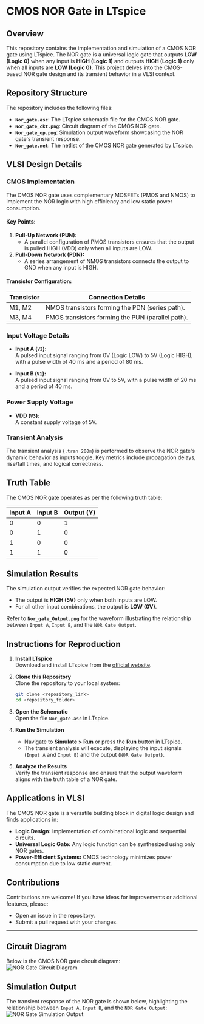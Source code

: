 # CMOS NOR Gate in LTspice  

## Overview  
This repository contains the implementation and simulation of a CMOS NOR gate using LTspice. The NOR gate is a universal logic gate that outputs **LOW (Logic 0)** when any input is **HIGH (Logic 1)** and outputs **HIGH (Logic 1)** only when all inputs are **LOW (Logic 0)**. This project delves into the CMOS-based NOR gate design and its transient behavior in a VLSI context.  

## Repository Structure  
The repository includes the following files:  
- **`Nor_gate.asc`**: The LTspice schematic file for the CMOS NOR gate.  
- **`Nor_gate_ckt.png`**: Circuit diagram of the CMOS NOR gate.  
- **`Nor_gate_op.png`**: Simulation output waveform showcasing the NOR gate's transient response.  
- **`Nor_gate.net`**: The netlist of the CMOS NOR gate generated by LTspice.  

## VLSI Design Details  

### CMOS Implementation  
The CMOS NOR gate uses complementary MOSFETs (PMOS and NMOS) to implement the NOR logic with high efficiency and low static power consumption.  

#### Key Points:  
1. **Pull-Up Network (PUN):**  
   - A parallel configuration of PMOS transistors ensures that the output is pulled HIGH (VDD) only when all inputs are LOW.  
2. **Pull-Down Network (PDN):**  
   - A series arrangement of NMOS transistors connects the output to GND when any input is HIGH.  

#### Transistor Configuration:  
| **Transistor** | **Connection Details**                          |  
|-----------------|-------------------------------------------------|  
| M1, M2          | NMOS transistors forming the PDN (series path). |  
| M3, M4          | PMOS transistors forming the PUN (parallel path). |  

### Input Voltage Details  
- **Input A (`V2`):**  
  A pulsed input signal ranging from 0V (Logic LOW) to 5V (Logic HIGH), with a pulse width of 40 ms and a period of 80 ms.  

- **Input B (`V1`):**  
  A pulsed input signal ranging from 0V to 5V, with a pulse width of 20 ms and a period of 40 ms.  

### Power Supply Voltage  
- **VDD (`V3`):**  
  A constant supply voltage of 5V.  

### Transient Analysis  
The transient analysis (`.tran 200m`) is performed to observe the NOR gate's dynamic behavior as inputs toggle. Key metrics include propagation delays, rise/fall times, and logical correctness.  

## Truth Table  
The CMOS NOR gate operates as per the following truth table:  

| **Input A** | **Input B** | **Output (Y)** |  
|-------------|-------------|----------------|  
| 0           | 0           | 1              |  
| 0           | 1           | 0              |  
| 1           | 0           | 0              |  
| 1           | 1           | 0              |  

## Simulation Results  
The simulation output verifies the expected NOR gate behavior:  
- The output is **HIGH (5V)** only when both inputs are LOW.  
- For all other input combinations, the output is **LOW (0V)**.  

Refer to **`Nor_gate_Output.png`** for the waveform illustrating the relationship between `Input A`, `Input B`, and the `NOR Gate Output`.  

## Instructions for Reproduction  

1. **Install LTspice**  
   Download and install LTspice from the [official website](https://www.analog.com/en/design-center/design-tools-and-calculators/ltspice-simulator.html).  

2. **Clone this Repository**  
   Clone the repository to your local system:  
   ```bash  
   git clone <repository_link>  
   cd <repository_folder>  
3. **Open the Schematic**  
   Open the file `Nor_gate.asc` in LTspice.  

4. **Run the Simulation**  
   - Navigate to **Simulate > Run** or press the **Run** button in LTspice.  
   - The transient analysis will execute, displaying the input signals (`Input A` and `Input B`) and the output (`NOR Gate Output`).  

5. **Analyze the Results**  
   Verify the transient response and ensure that the output waveform aligns with the truth table of a NOR gate.  

## Applications in VLSI  
The CMOS NOR gate is a versatile building block in digital logic design and finds applications in:  
- **Logic Design:** Implementation of combinational logic and sequential circuits.  
- **Universal Logic Gate:** Any logic function can be synthesized using only NOR gates.  
- **Power-Efficient Systems:** CMOS technology minimizes power consumption due to low static current.  

## Contributions  
Contributions are welcome! If you have ideas for improvements or additional features, please:  
- Open an issue in the repository.  
- Submit a pull request with your changes.  

---

## Circuit Diagram  
Below is the CMOS NOR gate circuit diagram:  
![NOR Gate Circuit Diagram](Nor_gate_ckt.png)  

## Simulation Output  
The transient response of the NOR gate is shown below, highlighting the relationship between `Input A`, `Input B`, and the `NOR Gate Output`:  
![NOR Gate Simulation Output](Nor_gate_op.png)  
